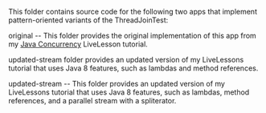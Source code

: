 This folder contains source code for the following two apps that
implement pattern-oriented variants of the ThreadJoinTest:

original -- This folder provides the original implementation of this
app from my [Java
Concurrency](http://www.dre.vanderbilt.edu/~schmidt/LiveLessons/CPiJava/)
LiveLesson tutorial.

updated-stream folder provides an updated version of my LiveLessons
tutorial that uses Java 8 features, such as lambdas and method
references.

updated-stream -- This folder provides an updated version of my
LiveLessons tutorial that uses Java 8 features, such as lambdas,
method references, and a parallel stream with a spliterator.

